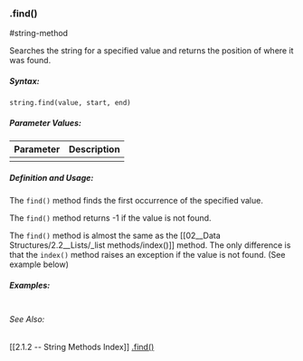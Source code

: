 ### .find()
#string-method 

Searches the string for a specified value and returns the position of where it was found.

##### Syntax:
 `string.find(value, start, end)`

##### Parameter Values:
| Parameter | Description |
| --------- | ----------- |
|           |             |


##### Definition and Usage:
The `find()` method finds the first occurrence of the specified value.

The `find()` method returns -1 if the value is not found.

The `find()` method is almost the same as the [[02__Data Structures/2.2__Lists/_list methods/index()]] method.
The only difference is that the `index()` method raises an exception if the value is not found. (See example below) <br>

##### Examples:
```py

```

###### See Also:
[[2.1.2 -- String Methods Index]]
[.find()]((https://www.w3schools.com/python/ref_string_find.asp))